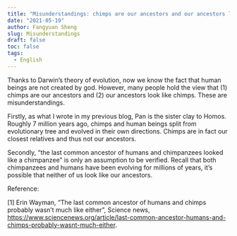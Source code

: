 ```yaml
---
title: "Misunderstandings: chimps are our ancestors and our ancestors look like chimps"
date: "2021-05-19"
author: Fangyuan Sheng
slug: Misunderstandings
draft: false
toc: false
tags:
  - English
---
```

   
Thanks to Darwin’s theory of evolution, now we know the fact that human beings are not created by god. However, many people hold the view that (1) chimps are our ancestors and (2) our ancestors look like chimps. These are misunderstandings.  

Firstly, as what I wrote in my previous blog, Pan is the sister clay to Homos. Roughly 7 million years ago, chimps and human beings split from evolutionary tree and evolved in their own directions. Chimps are in fact our closest relatives and thus not our ancestors. 

Secondly, “the last common ancestor of humans and chimpanzees looked like a chimpanzee” is only an assumption to be verified. Recall that both chimpanzees and humans have been evolving for millions of years, it’s possible that neither of us look like our ancestors. 

Reference: 

[1] Erin Wayman, “The last common ancestor of humans and chimps probably wasn’t much like either”, Science news, https://www.sciencenews.org/article/last-common-ancestor-humans-and-chimps-probably-wasnt-much-either. 
